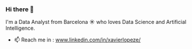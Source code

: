### Hi there 👋

I'm a Data Analyst from Barcelona ☀️ who loves Data Science and Artificial Intelligence.
- 📫 Reach me in : www.linkedin.com/in/xavierlopeze/

<!--
**xavierlopeze/xavierlopeze** is a ✨ _special_ ✨ repository because its `README.md` (this file) appears on your GitHub profile.

Here are some ideas to get you started:

- 🔭 I’m currently working on ...
- 🌱 I’m currently learning ...
- 👯 I’m looking to collaborate on ...
- 🤔 I’m looking for help with ...
- 💬 Ask me about ...

- 😄 Pronouns: ...
- ⚡ Fun fact: ...
-->

